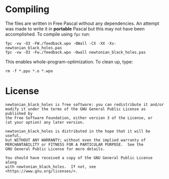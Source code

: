 # Compiling
The files are written in Free Pascal without any dependencies. An attempt was
made to write it in **portable** Pascal but this may not have been accomplished.
To compile using `fpc` run:
```
fpc -vw -O3 -FW./feedback.wpo -OWall -CX -XX -Xs- newtonian_black_holes.pas 
fpc -vw -O3 -Fw./feedback.wpo -Owall newtonian_black_holes.pas 
```
This enables whole-program-optimization. To clean up, type:
```
rm -f *.ppu *.o *.wpo
```

# License
    newtonian_black_holes is free software: you can redistribute it and/or
    modify it under the terms of the GNU General Public License as published by
    the Free Software Foundation, either version 3 of the License, or
    (at your option) any later version.

    newtonian_black_holes is distributed in the hope that it will be useful,
    but WITHOUT ANY WARRANTY; without even the implied warranty of
    MERCHANTABILITY or FITNESS FOR A PARTICULAR PURPOSE.  See the
    GNU General Public License for more details.

    You should have received a copy of the GNU General Public License along
    with newtonian_black_holes.  If not, see <https://www.gnu.org/licenses/>.
